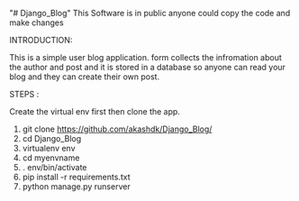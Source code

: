 "# Django_Blog" 
This Software is in public anyone could copy the code and make changes

INTRODUCTION:

This is a simple user blog application. form collects the infromation about the author and post and it is stored in a database so anyone can read your blog and they can create their own post.


STEPS : 

Create the virtual env first then clone the app.

1) git clone https://github.com/akashdk/Django_Blog/ 
2) cd Django_Blog
3) virtualenv env
4) cd myenvname
5) . env/bin/activate
6) pip install -r requirements.txt
7) python manage.py runserver
